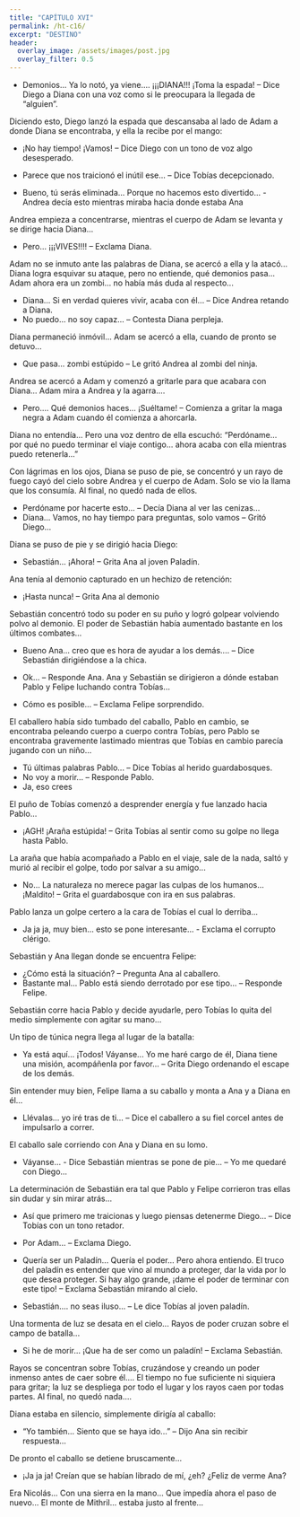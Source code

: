 ```yaml
---
title: "CAPÍTULO XVI"
permalink: /ht-c16/
excerpt: "DESTINO"
header:
  overlay_image: /assets/images/post.jpg
  overlay_filter: 0.5
---
```


- Demonios... Ya lo notó, ya viene.... ¡¡¡DIANA!!! ¡Toma la espada! – Dice Diego a Diana con una voz como si le preocupara la llegada de “alguien”.

Diciendo esto, Diego lanzó la espada que descansaba al lado de Adam a donde Diana se encontraba, y ella la recibe por el mango:

- ¡No hay tiempo! ¡Vamos! – Dice Diego con un tono de voz algo desesperado.

- Parece que nos traicionó el inútil ese... – Dice Tobías decepcionado.

- Bueno, tú serás eliminada... Porque no hacemos esto divertido... - Andrea decía esto mientras miraba hacia donde estaba Ana

Andrea empieza a concentrarse, mientras el cuerpo de Adam se levanta y se dirige hacia Diana...
- Pero… ¡¡¡VIVES!!!! – Exclama Diana.

Adam no se inmuto ante las palabras de Diana, se acercó a ella y la atacó... Diana logra esquivar su ataque, pero no entiende, qué demonios pasa... Adam ahora era un zombi... no había más duda al respecto... 

- Diana... Si en verdad quieres vivir, acaba con él... – Dice Andrea retando a Diana.
- No puedo... no soy capaz... – Contesta Diana perpleja.

Diana permaneció inmóvil... Adam se acercó a ella, cuando de pronto se detuvo...

- Que pasa... zombi estúpido – Le gritó Andrea al zombi del ninja.

Andrea se acercó a Adam y comenzó a gritarle para que acabara con Diana... Adam mira a Andrea y la agarra....

- Pero.... Qué demonios haces... ¡Suéltame! – Comienza a gritar la maga negra a Adam cuando él comienza a ahorcarla.

Diana no entendía... Pero una voz dentro de ella escuchó: “Perdóname... por qué no puedo terminar el viaje contigo... ahora acaba con ella mientras puedo retenerla...”

Con lágrimas en los ojos, Diana se puso de pie, se concentró y un rayo de fuego cayó del cielo sobre Andrea y el cuerpo de Adam. Solo se vio la llama que los consumía. Al final, no quedó nada de ellos.

- Perdóname por hacerte esto... – Decía Diana al ver las cenizas…
- Diana... Vamos, no hay tiempo para preguntas, solo vamos – Gritó Diego...

Diana se puso de pie y se dirigió hacia Diego:

- Sebastián... ¡Ahora! – Grita Ana al joven Paladín.

Ana tenía al demonio capturado en un hechizo de retención:

- ¡Hasta nunca! – Grita Ana al demonio

Sebastián concentró todo su poder en su puño y logró golpear volviendo polvo al demonio. El poder de Sebastián había aumentado bastante en los últimos combates...

- Bueno Ana... creo que es hora de ayudar a los demás.... – Dice Sebastián dirigiéndose a la chica.
- Ok... – Responde Ana.
Ana y Sebastián se dirigieron a dónde estaban Pablo y Felipe luchando contra Tobías...

- Cómo es posible... – Exclama Felipe sorprendido.

El caballero había sido tumbado del caballo, Pablo en cambio, se encontraba peleando cuerpo a cuerpo contra Tobías, pero Pablo se encontraba gravemente lastimado mientras que Tobías en cambio parecía jugando con un niño... 

- Tú últimas palabras Pablo... – Dice Tobías al herido guardabosques.
- No voy a morir... – Responde Pablo.
- Ja, eso crees

El puño de Tobías comenzó a desprender energía y fue lanzado hacia Pablo...

- ¡AGH! ¡Araña estúpida! – Grita Tobías al sentir como su golpe no llega hasta Pablo.

La araña que había acompañado a Pablo en el viaje, sale de la nada, saltó y murió al recibir el golpe, todo por salvar a su amigo...

- No... La naturaleza no merece pagar las culpas de los humanos... ¡Maldito! – Grita el guardabosque con ira en sus palabras.

Pablo lanza un golpe certero a la cara de Tobías el cual lo derriba...

- Ja ja ja, muy bien... esto se pone interesante... - Exclama el corrupto clérigo.

Sebastián y Ana llegan donde se encuentra Felipe:

- ¿Cómo está la situación? – Pregunta Ana al caballero.
- Bastante mal… Pablo está siendo derrotado por ese tipo... – Responde Felipe.

Sebastián corre hacia Pablo y decide ayudarle, pero Tobías lo quita del medio simplemente con agitar su mano...

Un tipo de túnica negra llega al lugar de la batalla:

- Ya está aquí... ¡Todos! Váyanse... Yo me haré cargo de él, Diana tiene una misión, acompáñenla por favor... – Grita Diego ordenando el escape de los demás.

Sin entender muy bien, Felipe llama a su caballo y monta a Ana y a Diana en él...

- Llévalas... yo iré tras de ti... – Dice el caballero a su fiel corcel antes de impulsarlo a correr.

El caballo sale corriendo con Ana y Diana en su lomo.
- Váyanse... - Dice Sebastián mientras se pone de pie... – Yo me quedaré con Diego...

La determinación de Sebastián era tal que Pablo y Felipe corrieron tras ellas sin dudar y sin mirar atrás...

- Así que primero me traicionas y luego piensas detenerme Diego... – Dice Tobías con un tono retador.
- Por Adam... – Exclama Diego.

- Quería ser un Paladín... Quería el poder... Pero ahora entiendo. El truco del paladín es entender que vino al mundo a proteger, dar la vida por lo que desea proteger. Si hay algo grande, ¡dame el poder de terminar con este tipo! – Exclama Sebastián mirando al cielo.
- Sebastián.... no seas iluso... – Le dice Tobías al joven paladín.

Una tormenta de luz se desata en el cielo... Rayos de poder cruzan sobre el campo de batalla...

- Si he de morir... ¡Que ha de ser como un paladín! – Exclama Sebastián.

Rayos se concentran sobre Tobías, cruzándose y creando un poder inmenso antes de caer sobre él.... El tiempo no fue suficiente ni siquiera para gritar; la luz se despliega por todo el lugar y los rayos caen por todas partes. Al final, no quedó nada....

Diana estaba en silencio, simplemente dirigía al caballo:

- “Yo también... Siento que se haya ido...” – Dijo Ana sin recibir respuesta...

De pronto el caballo se detiene bruscamente...

- ¡Ja ja ja! Creían que se habían librado de mí, ¿eh? ¿Feliz de verme Ana?

Era Nicolás... Con una sierra en la mano... Que impedía ahora el paso de nuevo... El monte de Mithril... estaba justo al frente…
